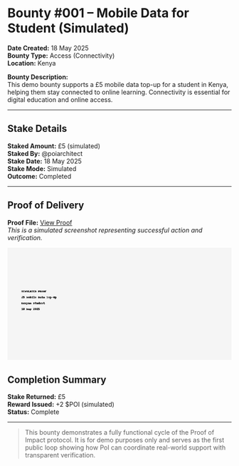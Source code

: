 # Bounty #001 – Mobile Data for Student (Simulated)

**Date Created:** 18 May 2025  
**Bounty Type:** Access (Connectivity)  
**Location:** Kenya  

**Bounty Description:**  
This demo bounty supports a £5 mobile data top-up for a student in Kenya, helping them stay connected to online learning. Connectivity is essential for digital education and online access.

---

## Stake Details

**Staked Amount:** £5 (simulated)  
**Staked By:** @poiarchitect  
**Stake Date:** 18 May 2025  
**Stake Mode:** Simulated  
**Outcome:** Completed

---

## Proof of Delivery

**Proof File:** [View Proof](https://raw.githubusercontent.com/poiarchitect/Proof-of-impact/main/Proof-001.png)  
*This is a simulated screenshot representing successful action and verification.*

![Proof Image](https://raw.githubusercontent.com/poiarchitect/Proof-of-impact/main/Proof-001.png)
## Completion Summary

**Stake Returned:** £5  
**Reward Issued:** +2 $POI (simulated)  
**Status:** Complete

---

> This bounty demonstrates a fully functional cycle of the Proof of Impact protocol. It is for demo purposes only and serves as the first public loop showing how PoI can coordinate real-world support with transparent verification.
